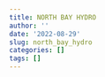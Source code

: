 ```yaml
---
title: NORTH BAY HYDRO
author: ''
date: '2022-08-29'
slug: north_bay_hydro
categories: []
tags: []
---
```

